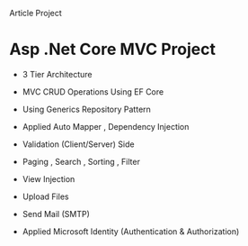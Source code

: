 Article Project

   # Asp .Net Core MVC Project

   - 3 Tier Architecture
   
   - MVC CRUD Operations Using EF Core
   
   - Using Generics Repository Pattern
      
   - Applied Auto Mapper , Dependency Injection
   
   - Validation (Client/Server) Side
         
   - Paging , Search , Sorting , Filter 
   
   - View Injection
      
   - Upload Files
   
   - Send Mail (SMTP) 
   
   - Applied Microsoft Identity (Authentication & Authorization) 
